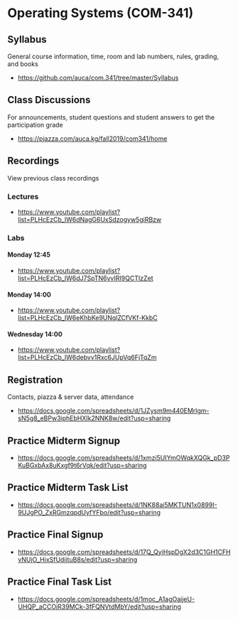 Operating Systems (COM-341)
===========================

## Syllabus

General course information, time, room and lab numbers, rules, grading, and
books

* <https://github.com/auca/com.341/tree/master/Syllabus>

## Class Discussions

For announcements, student questions and student answers to get the
participation grade

* <https://piazza.com/auca.kg/fall2019/com341/home>

## Recordings

View previous class recordings

### Lectures

* <https://www.youtube.com/playlist?list=PLHcEzCb_lW6dNagG6UxSdzogyw5giRBzw>

### Labs

#### Monday 12:45

* <https://www.youtube.com/playlist?list=PLHcEzCb_lW6dJ7SpTN6yvIRI9QCTIzZet>

#### Monday 14:00

* <https://www.youtube.com/playlist?list=PLHcEzCb_lW6eKhbKe9UNqlZCfVKf-KkbC>

#### Wednesday 14:00

* <https://www.youtube.com/playlist?list=PLHcEzCb_lW6debvv1Rxc6JUpVq6FjTqZm>

## Registration

Contacts, piazza & server data, attendance

* <https://docs.google.com/spreadsheets/d/1JZysm9m440EMrlgm-sN5g8_eBPw3iphEbHXIk2NNK8w/edit?usp=sharing>

## Practice Midterm Signup

* <https://docs.google.com/spreadsheets/d/1xmzi5UIYmOWqkXQGk_pD3PKuBGxbAx8uKxgf9t6rVqk/edit?usp=sharing>

## Practice Midterm Task List

* <https://docs.google.com/spreadsheets/d/1NK88ai5MKTUN1x0899I-9UJgPO_ZxRGmzqpdUyfYFbo/edit?usp=sharing>

## Practice Final Signup

* <https://docs.google.com/spreadsheets/d/17Q_QyiHspDgX2d3C1GH1CFHvNUjO_HixSfUdiituB8s/edit?usp=sharing>

## Practice Final Task List

* <https://docs.google.com/spreadsheets/d/1moc_A1agOaijeU-UHQP_aCCOjR39MCk-3fFQNVtdMbY/edit?usp=sharing>
